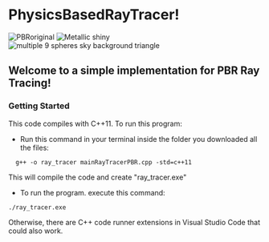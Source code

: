 # PhysicsBasedRayTracer!

![PBRoriginal](https://github.com/user-attachments/assets/391e5b72-8c84-48fe-b672-7588e6aa5fcf)
![Metallic shiny](https://github.com/user-attachments/assets/f39632ae-bced-4b9b-9250-67c0e21c4f86)
![multiple 9 spheres sky background triangle](https://github.com/user-attachments/assets/47a402f0-685d-46a4-b200-1ca5ad994fcb)

## Welcome to a simple implementation for PBR Ray Tracing!

### Getting Started
This code compiles with C++11. To run this program:

- Run this command in your terminal inside the folder you downloaded all the files:
```
  g++ -o ray_tracer mainRayTracerPBR.cpp -std=c++11
```
This will compile the code and create "ray_tracer.exe"

- To run the program. execute this command:
```
./ray_tracer.exe
```

Otherwise, there are C++ code runner extensions in Visual Studio Code that could also work.
